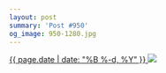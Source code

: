 ```yaml
---
layout: post
summary: 'Post #950'
og_image: 950-1280.jpg
---
```


<p>
 <time>
  <a href="/950">
   {{ page.date | date: "%B %-d, %Y" }}
  </a>
 </time>
 <a href="/950">
  <img data-taken="10/7/2019" sizes="(min-width: 700px) 50vw, calc(100vw - 2rem)" src="{{ site.assets_url }}/950-640.jpg" srcset="{{ site.assets_url }}/950-320.jpg 320w, {{ site.assets_url }}/950-640.jpg 640w, {{ site.assets_url }}/950-960.jpg 960w, {{ site.assets_url }}/950-1280.jpg 1280w"/>
 </a>
</p>
